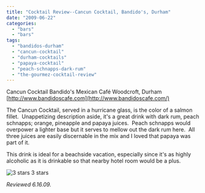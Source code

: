 ```yaml
---
title: "Cocktail Review--Cancun Cocktail, Bandido's, Durham"
date: "2009-06-22"
categories:
  - "bars"
  - "bars"
tags:
  - "bandidos-durham"
  - "cancun-cocktail"
  - "durham-cocktails"
  - "papaya-cocktail"
  - "peach-schnapps-dark-rum"
  - "the-gourmez-cocktail-review"
---
```


Cancun Cocktail Bandido's Mexican Café Woodcroft, Durham [http://www.bandidoscafe.com](http://www.bandidoscafe.com/)

The Cancun Cocktail, served in a hurricane glass, is the color of a salmon fillet.  Unappetizing description aside, it's a great drink with dark rum, peach schnapps; orange, pineapple and papaya juices.  Peach schnapps would overpower a lighter base but it serves to mellow out the dark rum here.  All three juices are easily discernable in the mix and I loved that papaya was part of it.

This drink is ideal for a beachside vacation, especially since it's as highly alcoholic as it is drinkable so that nearby hotel room would be a plus.




<div class="caption">

![3 stars](http://s3.amazonaws.com/thegourmez-wpmedia/2009/02/rating_avocado1.gif "rating_avocado1") 3 stars</div>


_Reviewed 6.16.09._
